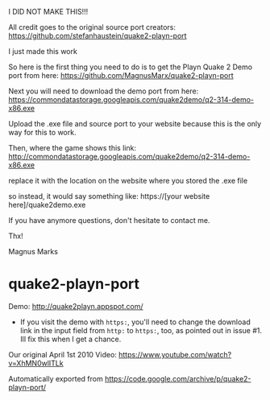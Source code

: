 I DID NOT MAKE THIS!!!

All credit goes to the original source port creators: https://github.com/stefanhaustein/quake2-playn-port

I just made this work

So here is the first thing you need to do is to get the Playn Quake 2 Demo port from here: https://github.com/MagnusMarx/quake2-playn-port

Next you will need to download the demo port from here: https://commondatastorage.googleapis.com/quake2demo/q2-314-demo-x86.exe

Upload the .exe file and source port to your website because this is the only way for this to work.

Then, where the game shows this link: http://commondatastorage.googleapis.com/quake2demo/q2-314-demo-x86.exe

replace it with the location on the website where you stored the .exe file

so instead, it would say something like: https://[your website here]/quake2demo.exe

If you have anymore questions, don't hesitate to contact me.

Thx!

Magnus Marks


# quake2-playn-port

Demo: http://quake2playn.appspot.com/ 

- If you visit the demo with `https:`, you'll need to change the download link in the input field from `http:` to `https:`, too, as pointed out in issue #1. Ill fix this when I get a chance.

Our original April 1st 2010 Video: https://www.youtube.com/watch?v=XhMN0wlITLk

Automatically exported from  https://code.google.com/archive/p/quake2-playn-port/
